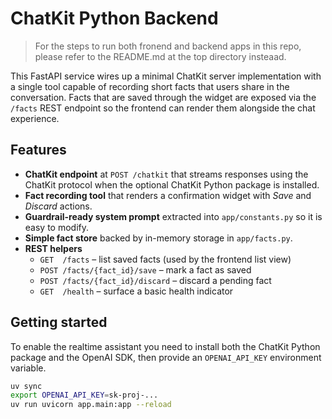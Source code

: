 # ChatKit Python Backend

> For the steps to run both fronend and backend apps in this repo, please refer to the README.md at the top directory insteaad.

This FastAPI service wires up a minimal ChatKit server implementation with a single tool capable of recording short facts that users share in the conversation. Facts that are saved through the widget are exposed via the `/facts` REST endpoint so the frontend can render them alongside the chat experience.

## Features

- **ChatKit endpoint** at `POST /chatkit` that streams responses using the ChatKit protocol when the optional ChatKit Python package is installed.
- **Fact recording tool** that renders a confirmation widget with _Save_ and _Discard_ actions.
- **Guardrail-ready system prompt** extracted into `app/constants.py` so it is easy to modify.
- **Simple fact store** backed by in-memory storage in `app/facts.py`.
- **REST helpers**
  - `GET  /facts` – list saved facts (used by the frontend list view)
  - `POST /facts/{fact_id}/save` – mark a fact as saved
  - `POST /facts/{fact_id}/discard` – discard a pending fact
  - `GET  /health` – surface a basic health indicator

## Getting started

To enable the realtime assistant you need to install both the ChatKit Python package and the OpenAI SDK, then provide an `OPENAI_API_KEY` environment variable.

```bash
uv sync
export OPENAI_API_KEY=sk-proj-...
uv run uvicorn app.main:app --reload
```

